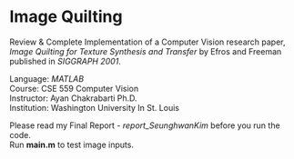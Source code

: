 # Image Quilting
Review & Complete Implementation of a Computer Vision research paper, *Image Quilting for Texture Synthesis and Transfer* by Efros and Freeman published in *SIGGRAPH 2001*.

Language: *MATLAB*\
Course: CSE 559 Computer Vision\
Instructor: Ayan Chakrabarti Ph.D.\
Institution: Washington University In St. Louis

Please read my Final Report - *report_SeunghwanKim* before you run the code.\
Run **main.m** to test image inputs.
